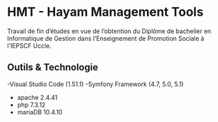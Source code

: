 # HMT - Hayam Management Tools
Travail de fin d’études en vue de l’obtention du Diplôme de bachelier en Informatique de Gestion dans l'Enseignement de Promotion Sociale à l'IEPSCF Uccle.

## Outils & Technologie



-Visual Studio Code (1.51.1)
-Symfony Framework (4.7, 5.0, 5.1)
- apache 2.4.41
- php 7.3.12
- mariaDB 10.4.10

